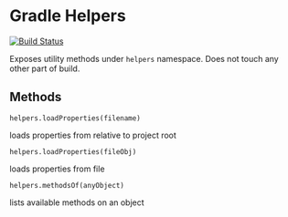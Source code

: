 # Gradle Helpers

[![Build Status](https://travis-ci.org/kdabir/gradle-helpers.svg?branch=master)](https://travis-ci.org/kdabir/gradle-helpers)

Exposes utility methods under `helpers` namespace. Does not touch any other part of build.

## Methods


`helpers.loadProperties(filename)`

loads properties from relative to project root

`helpers.loadProperties(fileObj)`

loads properties from file

`helpers.methodsOf(anyObject)`

lists available methods on an object
